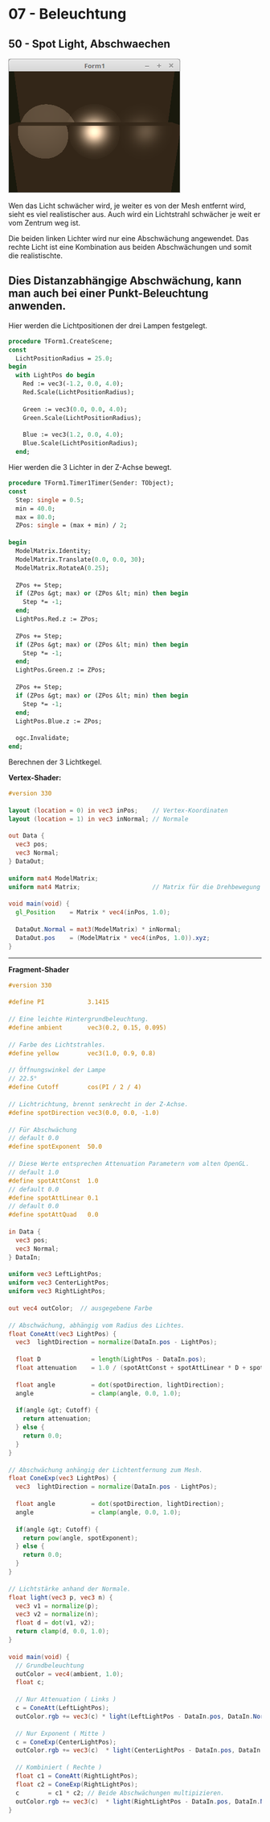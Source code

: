 # 07 - Beleuchtung
## 50 - Spot Light, Abschwaechen

![image.png](image.png)

Wen das Licht schwächer wird, je weiter es von der Mesh entfernt wird, sieht es viel realistischer aus.
Auch wird ein Lichtstrahl schwächer je weit er vom Zentrum weg ist.

Die beiden linken Lichter wird nur eine Abschwächung angewendet. Das rechte Licht ist eine Kombination aus beiden Abschwächungen und somit die realistischte.

Dies Distanzabhängige Abschwächung, kann man auch bei einer Punkt-Beleuchtung anwenden.
---
Hier werden die Lichtpositionen der drei Lampen festgelegt.

```pascal
procedure TForm1.CreateScene;
const
  LichtPositionRadius = 25.0;
begin
  with LightPos do begin
    Red := vec3(-1.2, 0.0, 4.0);
    Red.Scale(LichtPositionRadius);

    Green := vec3(0.0, 0.0, 4.0);
    Green.Scale(LichtPositionRadius);

    Blue := vec3(1.2, 0.0, 4.0);
    Blue.Scale(LichtPositionRadius);
  end;
```

Hier werden die 3 Lichter in der Z-Achse bewegt.

```pascal
procedure TForm1.Timer1Timer(Sender: TObject);
const
  Step: single = 0.5;
  min = 40.0;
  max = 80.0;
  ZPos: single = (max + min) / 2;

begin
  ModelMatrix.Identity;
  ModelMatrix.Translate(0.0, 0.0, 30);
  ModelMatrix.RotateA(0.25);

  ZPos += Step;
  if (ZPos &gt; max) or (ZPos &lt; min) then begin
    Step *= -1;
  end;
  LightPos.Red.z := ZPos;

  ZPos += Step;
  if (ZPos &gt; max) or (ZPos &lt; min) then begin
    Step *= -1;
  end;
  LightPos.Green.z := ZPos;

  ZPos += Step;
  if (ZPos &gt; max) or (ZPos &lt; min) then begin
    Step *= -1;
  end;
  LightPos.Blue.z := ZPos;

  ogc.Invalidate;
end;
```

Berechnen der 3 Lichtkegel.

<b>Vertex-Shader:</b>

```glsl
#version 330

layout (location = 0) in vec3 inPos;    // Vertex-Koordinaten
layout (location = 1) in vec3 inNormal; // Normale

out Data {
  vec3 pos;
  vec3 Normal;
} DataOut;

uniform mat4 ModelMatrix;
uniform mat4 Matrix;                    // Matrix für die Drehbewegung und Frustum.

void main(void) {
  gl_Position    = Matrix * vec4(inPos, 1.0);

  DataOut.Normal = mat3(ModelMatrix) * inNormal;
  DataOut.pos    = (ModelMatrix * vec4(inPos, 1.0)).xyz;
}

```

---
<b>Fragment-Shader</b>

```glsl
#version 330

#define PI            3.1415

// Eine leichte Hintergrundbeleuchtung.
#define ambient       vec3(0.2, 0.15, 0.095)

// Farbe des Lichtstrahles.
#define yellow        vec3(1.0, 0.9, 0.8)

// Öffnungswinkel der Lampe
// 22.5°
#define Cutoff        cos(PI / 2 / 4)

// Lichtrichtung, brennt senkrecht in der Z-Achse.
#define spotDirection vec3(0.0, 0.0, -1.0)

// Für Abschwächung
// default 0.0
#define spotExponent  50.0

// Diese Werte entsprechen Attenuation Parametern vom alten OpenGL.
// default 1.0
#define spotAttConst  1.0
// default 0.0
#define spotAttLinear 0.1
// default 0.0
#define spotAttQuad   0.0

in Data {
  vec3 pos;
  vec3 Normal;
} DataIn;

uniform vec3 LeftLightPos;
uniform vec3 CenterLightPos;
uniform vec3 RightLightPos;

out vec4 outColor;  // ausgegebene Farbe

// Abschwächung, abhängig vom Radius des Lichtes.
float ConeAtt(vec3 LightPos) {
  vec3  lightDirection = normalize(DataIn.pos - LightPos);

  float D              = length(LightPos - DataIn.pos);
  float attenuation    = 1.0 / (spotAttConst + spotAttLinear * D + spotAttQuad * D * D);

  float angle          = dot(spotDirection, lightDirection);
  angle                = clamp(angle, 0.0, 1.0);

  if(angle &gt; Cutoff) {
    return attenuation;
  } else {
    return 0.0;
  }
}

// Abschwächung anhängig der Lichtentfernung zum Mesh.
float ConeExp(vec3 LightPos) {
  vec3  lightDirection = normalize(DataIn.pos - LightPos);

  float angle          = dot(spotDirection, lightDirection);
  angle                = clamp(angle, 0.0, 1.0);

  if(angle &gt; Cutoff) {
    return pow(angle, spotExponent);
  } else {
    return 0.0;
  }
}

// Lichtstärke anhand der Normale.
float light(vec3 p, vec3 n) {
  vec3 v1 = normalize(p);
  vec3 v2 = normalize(n);
  float d = dot(v1, v2);
  return clamp(d, 0.0, 1.0);
}

void main(void) {
  // Grundbeleuchtung
  outColor = vec4(ambient, 1.0);
  float c;

  // Nur Attenuation ( Links )
  c = ConeAtt(LeftLightPos);
  outColor.rgb += vec3(c) * light(LeftLightPos - DataIn.pos, DataIn.Normal) * yellow;

  // Nur Exponent ( Mitte )
  c = ConeExp(CenterLightPos);
  outColor.rgb += vec3(c)  * light(CenterLightPos - DataIn.pos, DataIn.Normal) * yellow;

  // Kombiniert ( Rechte )
  float c1 = ConeAtt(RightLightPos);
  float c2 = ConeExp(RightLightPos);
  c        = c1 * c2; // Beide Abschwächungen multipizieren.
  outColor.rgb += vec3(c)  * light(RightLightPos - DataIn.pos, DataIn.Normal) * yellow;
}


```


